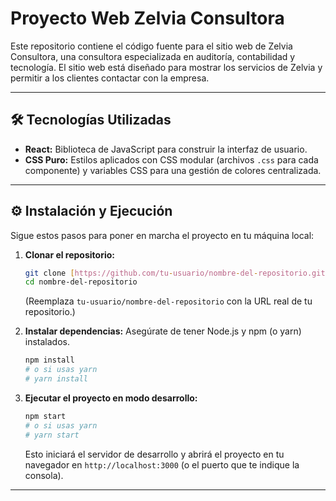 # Proyecto Web Zelvia Consultora

Este repositorio contiene el código fuente para el sitio web de Zelvia Consultora, una consultora especializada en auditoría, contabilidad y tecnología. El sitio web está diseñado para mostrar los servicios de Zelvia y permitir a los clientes contactar con la empresa.

---

## 🛠️ Tecnologías Utilizadas

* **React:** Biblioteca de JavaScript para construir la interfaz de usuario.
* **CSS Puro:** Estilos aplicados con CSS modular (archivos `.css` para cada componente) y variables CSS para una gestión de colores centralizada.

---

## ⚙️ Instalación y Ejecución

Sigue estos pasos para poner en marcha el proyecto en tu máquina local:

1.  **Clonar el repositorio:**
    ```bash
    git clone [https://github.com/tu-usuario/nombre-del-repositorio.git](https://github.com/tu-usuario/nombre-del-repositorio.git)
    cd nombre-del-repositorio
    ```
    (Reemplaza `tu-usuario/nombre-del-repositorio` con la URL real de tu repositorio.)

2.  **Instalar dependencias:**
    Asegúrate de tener Node.js y npm (o yarn) instalados.
    ```bash
    npm install
    # o si usas yarn
    # yarn install
    ```

3.  **Ejecutar el proyecto en modo desarrollo:**
    ```bash
    npm start
    # o si usas yarn
    # yarn start
    ```
    Esto iniciará el servidor de desarrollo y abrirá el proyecto en tu navegador en `http://localhost:3000` (o el puerto que te indique la consola).

---
